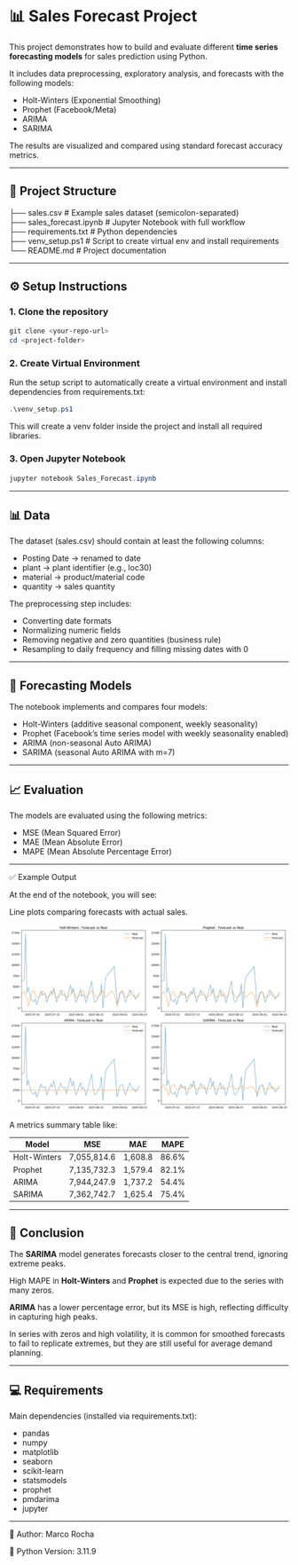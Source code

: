 # 📊 Sales Forecast Project

This project demonstrates how to build and evaluate different **time series forecasting models** for sales prediction using Python.

It includes data preprocessing, exploratory analysis, and forecasts with the following models:

- Holt-Winters (Exponential Smoothing)
- Prophet (Facebook/Meta)
- ARIMA
- SARIMA  

The results are visualized and compared using standard forecast accuracy metrics.

---

## 🚀 Project Structure

├── sales.csv            # Example sales dataset (semicolon-separated)    
├── sales_forecast.ipynb # Jupyter Notebook with full workflow  
├── requirements.txt     # Python dependencies  
├── venv_setup.ps1       # Script to create virtual env and install requirements
└── README.md            # Project documentation

---

## ⚙️ Setup Instructions

### 1. Clone the repository
```powershell
git clone <your-repo-url>
cd <project-folder>
```

### 2. Create Virtual Environment
Run the setup script to automatically create a virtual environment and install dependencies from requirements.txt:
```powershell
.\venv_setup.ps1
```
This will create a venv folder inside the project and install all required libraries.

### 3. Open Jupyter Notebook
```powershell
jupyter notebook Sales_Forecast.ipynb
```

---

## 📊 Data

The dataset (sales.csv) should contain at least the following columns:

- Posting Date → renamed to date
- plant → plant identifier (e.g., loc30)
- material → product/material code
- quantity → sales quantity

The preprocessing step includes:

- Converting date formats
- Normalizing numeric fields
- Removing negative and zero quantities (business rule)
- Resampling to daily frequency and filling missing dates with 0

---

## 🔮 Forecasting Models

The notebook implements and compares four models:

- Holt-Winters (additive seasonal component, weekly seasonality)
- Prophet (Facebook’s time series model with weekly seasonality enabled)
- ARIMA (non-seasonal Auto ARIMA)
- SARIMA (seasonal Auto ARIMA with m=7)

---

## 📈 Evaluation

The models are evaluated using the following metrics:
- MSE (Mean Squared Error)
- MAE (Mean Absolute Error)
- MAPE (Mean Absolute Percentage Error)

--- 

✅ Example Output

At the end of the notebook, you will see:

Line plots comparing forecasts with actual sales.

![Forecast Chart](images/output.png)

A metrics summary table like:

| Model         | MSE           | MAE       | MAPE   |
|---------------|---------------|-----------|--------|
| Holt-Winters  | 7,055,814.6   | 1,608.8   | 86.6%  |
| Prophet       | 7,135,732.3   | 1,579.4   | 82.1%  |
| ARIMA         | 7,944,247.9   | 1,737.2   | 54.4%  |
| SARIMA        | 7,362,742.7   | 1,625.4   | 75.4%  |

---

## 🎯 Conclusion

The **SARIMA** model generates forecasts closer to the central trend, ignoring extreme peaks.

High MAPE in **Holt-Winters** and **Prophet** is expected due to the series with many zeros.

**ARIMA** has a lower percentage error, but its MSE is high, reflecting difficulty in capturing high peaks.

In series with zeros and high volatility, it is common for smoothed forecasts to fail to replicate extremes, but they are still useful for average demand planning.

---

## 💻 Requirements

Main dependencies (installed via requirements.txt):

- pandas
- numpy
- matplotlib
- seaborn
- scikit-learn
- statsmodels
- prophet
- pmdarima
- jupyter

---
👤 Author: Marco Rocha

📅 Python Version: 3.11.9
